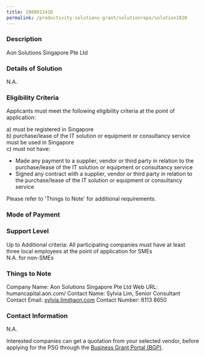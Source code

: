 ```yaml
---
title: 198901141D
permalink: /productivity-solutions-grant/solutionrepo/solution1828
---
```


### Description

Aon Solutions Singapore Pte Ltd

### Details of Solution

N.A.

### Eligibility Criteria

Applicants must meet the following eligibility criteria at the point of application:

a) must be registered in Singapore <br>
b) purchase/lease of the IT solution or equipment or consultancy service must be used in Singapore <br>
c) must not have:
- Made any payment to a supplier, vendor or third party in relation to the purchase/lease of the IT solution or equipment or consultancy service
- Signed any contract with a supplier, vendor or third party in relation to the purchase/lease of the IT solution or equipment or consultancy service

Please refer to 'Things to Note' for additional requirements.

### Mode of Payment


### Support Level
Up to Additional criteria: All participating companies must have at least three local employees at the point of application for SMEs <br>
N.A. for non-SMEs

### Things to Note
Company Name: Aon Solutions Singapore Pte Ltd
Web URL: humancapital.aon.com/ 
Contact Name: Sylvia Lim, Senior Consultant
Contact Email: sylvia.lim@aon.com 
Contact Number:  8113 8650

### Contact Information
N.A.

Interested companies can get a quotation from your selected vendor, before applying for the PSG through the <a target='_blank' rel='noopener' href='https://www.businessgrants.gov.sg/'>Business Grant Portal (BGP)</a>.
